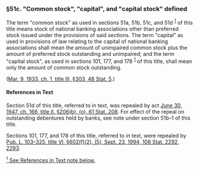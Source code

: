 ### §51c. "Common stock", "capital", and "capital stock" defined ###

The term "common stock" as used in sections 51a, 51b, 51c, and 51d <sup><a href="#51c_1_target" name="51c_1">1</a></sup> of this title means stock of national banking associations other than preferred stock issued under the provisions of said sections. The term "capital" as used in provisions of law relating to the capital of national banking associations shall mean the amount of unimpaired common stock plus the amount of preferred stock outstanding and unimpaired; and the term "capital stock", as used in sections 101, 177, and 178 <sup><a href="#51c_1_target" name="51c_1">1</a></sup> of this title, shall mean only the amount of common stock outstanding.

([Mar. 9, 1933, ch. 1, title III, §303, 48 Stat. 5](/statviewer.htm?volume=48&page=5).)

#### References in Text ####

Section 51d of this title, referred to in text, was repealed by act [June 30, 1947, ch. 166, title II, §206(b), (o), 61 Stat. 208](/statviewer.htm?volume=61&page=208). For effect of the repeal on outstanding debentures held by banks, see note under section 51b–1 of this title.

Sections 101, 177, and 178 of this title, referred to in text, were repealed by [Pub. L. 103–325, title VI, §602(f)(2), (5), Sept. 23, 1994, 108 Stat. 2292](/statviewer.htm?volume=108&page=2292), [2293](/statviewer.htm?volume=108&page=2293).

[<sup>1</sup> See References in Text note below.](#51c_1)